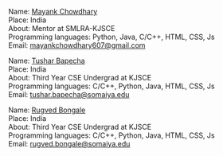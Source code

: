 Name: [Mayank Chowdhary](https://github.com/m607stars)<br/>
Place: India<br/>
About: Mentor at SMLRA-KJSCE<br/>
Programming languages: Python, Java, C/C++, HTML, CSS, Js <br/>
Email: mayankchowdhary607@gmail.com

Name: [Tushar Bapecha](https://github.com/tushargithub44)<br/>
Place: India<br/>
About: Third Year CSE Undergrad at KJSCE<br/>
Programming languages: C/C++, Python, Java, HTML, CSS, Js <br/>
Email: tushar.bapecha@somaiya.edu 

Name: [Rugved Bongale](https://github.com/RugvedB)<br/>
Place: India<br/>
About: Third Year CSE Undergrad at KJSCE<br/>
Programming languages: C/C++, Python, Java, HTML, CSS, Js <br/>
Email: rugved.bongale@somaiya.edu 
